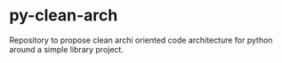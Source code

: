 # py-clean-arch
Repository to propose clean archi oriented code architecture for python around a simple library project.
